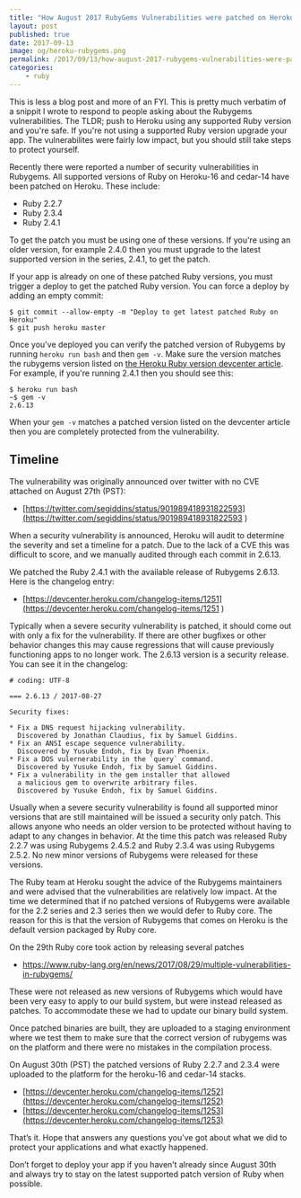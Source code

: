 ```yaml
---
title: "How August 2017 RubyGems Vulnerabilities were patched on Heroku"
layout: post
published: true
date: 2017-09-13
image: og/heroku-rubygems.png
permalink: /2017/09/13/how-august-2017-rubygems-vulnerabilities-were-patched-on-heroku/
categories:
    - ruby
---
```


This is less a blog post and more of an FYI. This is pretty much verbatim of a snippit I wrote to respond to people asking about the Rubygems vulnerabilities. The TLDR; push to Heroku using any supported Ruby version and you're safe. If you're not using a supported Ruby version upgrade your app. The vulnerabilites were fairly low impact, but you should still take steps to protect yourself.

Recently there were reported a number of security vulnerabilities in Rubygems. All supported versions of Ruby on Heroku-16 and cedar-14 have been patched on Heroku. These include:

- Ruby 2.2.7
- Ruby 2.3.4
- Ruby 2.4.1

To get the patch you must be using one of these versions. If you're using an older version, for example 2.4.0 then you must upgrade to the latest supported version in the series, 2.4.1, to get the patch.

If your app is already on one of these patched Ruby versions, you must trigger a deploy to get the patched Ruby version. You can force a deploy by adding an empty commit:

```
$ git commit --allow-empty -m "Deploy to get latest patched Ruby on Heroku"
$ git push heroku master
```

Once you've deployed you can verify the patched version of Rubygems by running `heroku run bash` and then `gem -v`. Make sure the version matches the rubygems version listed on [the Heroku Ruby version devcenter article](https://devcenter.heroku.com/articles/ruby-support#ruby-versions). For example, if you're running 2.4.1 then you should see this:

```term
$ heroku run bash
~$ gem -v
2.6.13
```

When your `gem -v` matches a patched version listed on the devcenter article then you are completely protected from the vulnerability.


## Timeline

The vulnerability was originally announced over twitter with no CVE attached on August 27th (PST):

- [https://twitter.com/segiddins/status/901989418931822593](https://twitter.com/segiddins/status/901989418931822593 )

When a security vulnerability is announced, Heroku will audit to determine the severity and set a timeline for a patch. Due to the lack of a CVE this was difficult to score, and we manually audited through each commit in 2.6.13.

We patched the Ruby 2.4.1 with the available release of Rubygems 2.6.13. Here is the changelog entry:

- [https://devcenter.heroku.com/changelog-items/1251](https://devcenter.heroku.com/changelog-items/1251 )

Typically when a severe security vulnerability is patched, it should come out with only a fix for the vulnerability. If there are other bugfixes or other behavior changes this may cause regressions that will cause previously functioning apps to no longer work. The 2.6.13 version is a security release. You can see it in the changelog:

```
# coding: UTF-8

=== 2.6.13 / 2017-08-27

Security fixes:

* Fix a DNS request hijacking vulnerability.
  Discovered by Jonathan Claudius, fix by Samuel Giddins.
* Fix an ANSI escape sequence vulnerability.
  Discovered by Yusuke Endoh, fix by Evan Phoenix.
* Fix a DOS vulernerability in the `query` command.
  Discovered by Yusuke Endoh, fix by Samuel Giddins.
* Fix a vulnerability in the gem installer that allowed
  a malicious gem to overwrite arbitrary files.
  Discovered by Yusuke Endoh, fix by Samuel Giddins.
```

Usually when a severe security vulnerability is found all supported minor versions that are still maintained will be issued a security only patch. This allows anyone who needs an older version to be protected without having to adapt to any changes in behavior. At the time this patch was released Ruby 2.2.7 was using Rubygems 2.4.5.2 and Ruby 2.3.4 was using Rubygems 2.5.2. No new minor versions of Rubygems were released for these versions.

The Ruby team at Heroku sought the advice of the Rubygems maintainers and were advised that the vulnerabilities are relatively low impact. At the time we determined that if no patched versions of Rubygems were available for the 2.2 series and 2.3 series then we would defer to Ruby core. The reason for this is that the version of Rubygems that comes on Heroku is the default version packaged by Ruby core.

On the 29th Ruby core took action by releasing several patches

- [https://www.ruby-lang.org/en/news/2017/08/29/multiple-vulnerabilities-in-rubygems/ ](https://www.ruby-lang.org/en/news/2017/08/29/multiple-vulnerabilities-in-rubygems/ )

These were not released as new versions of Rubygems which would have been very easy to apply to our build system, but were instead released as patches. To accommodate these we had to update our binary build system.

Once patched binaries are built, they are uploaded to a staging environment where we test them to make sure that the correct version of rubygems was on the platform and there were no mistakes in the compilation process.

On August 30th (PST) the patched versions of Ruby 2.2.7 and 2.3.4 were uploaded to the platform for the heroku-16 and cedar-14 stacks.

- [https://devcenter.heroku.com/changelog-items/1252](https://devcenter.heroku.com/changelog-items/1252)
- [https://devcenter.heroku.com/changelog-items/1253](https://devcenter.heroku.com/changelog-items/1253)


That’s it. Hope that answers any questions you’ve got about what we did to protect your applications and what exactly happened.

Don’t forget to deploy your app if you haven’t already since August 30th and always try to stay on the latest supported patch version of Ruby when possible.
